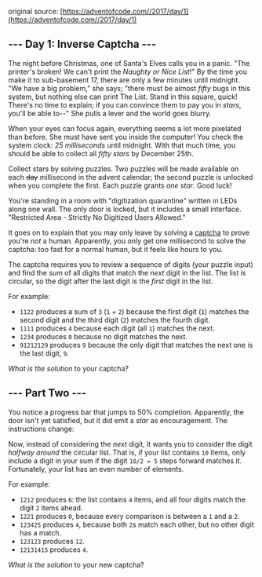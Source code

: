 original source: [https://adventofcode.com//2017/day/1](https://adventofcode.com//2017/day/1)
## --- Day 1: Inverse Captcha ---
The night before Christmas, one of Santa's Elves calls you in a panic. "The printer's broken! We can't print the *Naughty or Nice List*!" By the time you make it to sub-basement 17, there are only a few minutes until midnight. "We have a big problem," she says; "there must be almost *fifty* bugs in this system, but nothing else can print The List. Stand in this square, quick! There's no time to explain; if you can convince them to pay you in *stars*, you'll be able to--" She pulls a lever and the world goes blurry.

When your eyes can focus again, everything seems a lot more pixelated than before. She must have sent you inside the computer! You check the system clock: *25 milliseconds* until midnight. With that much time, you should be able to collect all *fifty stars* by December 25th.

Collect stars by solving puzzles.  Two puzzles will be made available on each ~~day~~ millisecond in the advent calendar; the second puzzle is unlocked when you complete the first.  Each puzzle grants *one star*. Good luck!

You're standing in a room with "digitization quarantine" written in LEDs along one wall. The only door is locked, but it includes a small interface. "Restricted Area - Strictly No Digitized Users Allowed."

It goes on to explain that you may only leave by solving a [captcha](https://en.wikipedia.org/wiki/CAPTCHA) to prove you're *not* a human. Apparently, you only get one millisecond to solve the captcha: too fast for a normal human, but it feels like hours to you.

The captcha requires you to review a sequence of digits (your puzzle input) and find the *sum* of all digits that match the *next* digit in the list. The list is circular, so the digit after the last digit is the *first* digit in the list.

For example:


 - `1122` produces a sum of `3` (`1` + `2`) because the first digit (`1`) matches the second digit and the third digit (`2`) matches the fourth digit.
 - `1111` produces `4` because each digit (all `1`) matches the next.
 - `1234` produces `0` because no digit matches the next.
 - `91212129` produces `9` because the only digit that matches the next one is the last digit, `9`.

*What is the solution* to your captcha?


## --- Part Two ---
You notice a progress bar that jumps to 50% completion. Apparently, the door isn't yet satisfied, but it did emit a *star* as encouragement. The instructions change:

Now, instead of considering the *next* digit, it wants you to consider the digit *halfway around* the circular list.  That is, if your list contains `10` items, only include a digit in your sum if the digit `10/2 = 5` steps forward matches it. Fortunately, your list has an even number of elements.

For example:


 - `1212` produces `6`: the list contains `4` items, and all four digits match the digit `2` items ahead.
 - `1221` produces `0`, because every comparison is between a `1` and a `2`.
 - `123425` produces `4`, because both `2`s match each other, but no other digit has a match.
 - `123123` produces `12`.
 - `12131415` produces `4`.

*What is the solution* to your new captcha?


